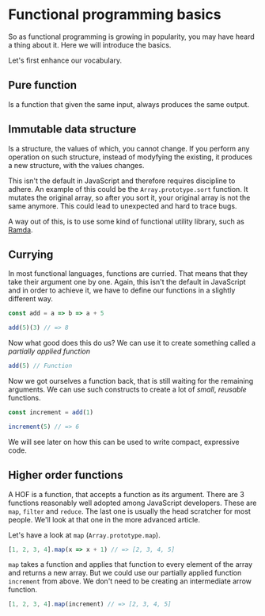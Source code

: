# Functional programming basics
So as functional programming is growing in popularity, you may have heard a thing about it.
Here we will introduce the basics.

Let's first enhance our vocabulary.

## Pure function
Is a function that given the same input, always produces the same output.

## Immutable data structure
Is a structure, the values of which, you cannot change.
If you perform any operation on such structure, instead of modyfying the existing, it produces a new structure, with the values changes.

This isn't the default in JavaScript and therefore requires discipline to adhere.
An example of this could be the `Array.prototype.sort` function. It mutates the original array, so after you sort it, your original array is not the same anymore. This could lead to unexpected and hard to trace bugs.

A way out of this, is to use some kind of functional utility library, such as [Ramda](https://ramdajs.com/).

## Currying
In most functional languages, functions are curried. That means that they take their argument one by one.
Again, this isn't the default in JavaScript and in order to achieve it, we have to define our functions in a slightly different way.
```js
const add = a => b => a + 5

add(5)(3) // => 8
```
Now what good does this do us?
We can use it to create something called a *partially applied function*
```js
add(5) // Function
```
Now we got ourselves a function back, that is still waiting for the remaining arguments.
We can use such constructs to create a lot of *small*, *reusable* functions.
```js
const increment = add(1)

increment(5) // => 6
```
We will see later on how this can be used to write compact, expressive code.

## Higher order functions
A HOF is a function, that accepts a function as its argument. There are 3 functions reasonably well adopted among JavaScript developers. These are `map`, `filter` and `reduce`. The last one is usually the head scratcher for most people. We'll look at that one in the more advanced article.

Let's have a look at `map` (`Array.prototype.map`).
```js
[1, 2, 3, 4].map(x => x + 1) // => [2, 3, 4, 5]
```
`map` takes a function and applies that function to every element of the array and returns a new array.
But we could use our partially applied function `increment` from above. We don't need to be creating an intermediate arrow function.
```js
[1, 2, 3, 4].map(increment) // => [2, 3, 4, 5]
```
